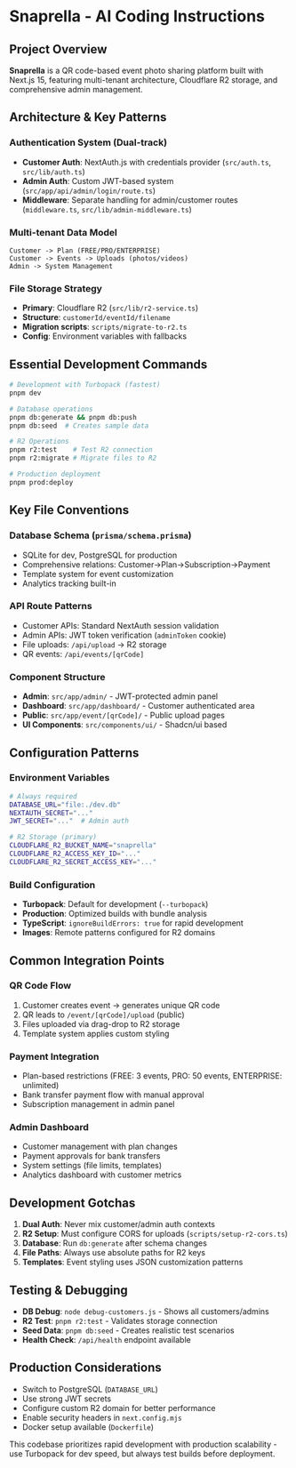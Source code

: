 # Snaprella - AI Coding Instructions

## Project Overview
**Snaprella** is a QR code-based event photo sharing platform built with Next.js 15, featuring multi-tenant architecture, Cloudflare R2 storage, and comprehensive admin management.

## Architecture & Key Patterns

### Authentication System (Dual-track)
- **Customer Auth**: NextAuth.js with credentials provider (`src/auth.ts`, `src/lib/auth.ts`)
- **Admin Auth**: Custom JWT-based system (`src/app/api/admin/login/route.ts`)
- **Middleware**: Separate handling for admin/customer routes (`middleware.ts`, `src/lib/admin-middleware.ts`)

### Multi-tenant Data Model
```prisma
Customer -> Plan (FREE/PRO/ENTERPRISE)
Customer -> Events -> Uploads (photos/videos)
Admin -> System Management
```

### File Storage Strategy
- **Primary**: Cloudflare R2 (`src/lib/r2-service.ts`)
- **Structure**: `customerId/eventId/filename`
- **Migration scripts**: `scripts/migrate-to-r2.ts`
- **Config**: Environment variables with fallbacks

## Essential Development Commands

```bash
# Development with Turbopack (fastest)
pnpm dev

# Database operations
pnpm db:generate && pnpm db:push
pnpm db:seed  # Creates sample data

# R2 Operations
pnpm r2:test    # Test R2 connection
pnpm r2:migrate # Migrate files to R2

# Production deployment
pnpm prod:deploy
```

## Key File Conventions

### Database Schema (`prisma/schema.prisma`)
- SQLite for dev, PostgreSQL for production
- Comprehensive relations: Customer->Plan->Subscription->Payment
- Template system for event customization
- Analytics tracking built-in

### API Route Patterns
- Customer APIs: Standard NextAuth session validation
- Admin APIs: JWT token verification (`adminToken` cookie)
- File uploads: `/api/upload` -> R2 storage
- QR events: `/api/events/[qrCode]`

### Component Structure
- **Admin**: `src/app/admin/` - JWT-protected admin panel
- **Dashboard**: `src/app/dashboard/` - Customer authenticated area  
- **Public**: `src/app/event/[qrCode]/` - Public upload pages
- **UI Components**: `src/components/ui/` - Shadcn/ui based

## Configuration Patterns

### Environment Variables
```bash
# Always required
DATABASE_URL="file:./dev.db"
NEXTAUTH_SECRET="..."
JWT_SECRET="..."  # Admin auth

# R2 Storage (primary)
CLOUDFLARE_R2_BUCKET_NAME="snaprella"
CLOUDFLARE_R2_ACCESS_KEY_ID="..."
CLOUDFLARE_R2_SECRET_ACCESS_KEY="..."
```

### Build Configuration
- **Turbopack**: Default for development (`--turbopack`)
- **Production**: Optimized builds with bundle analysis
- **TypeScript**: `ignoreBuildErrors: true` for rapid development
- **Images**: Remote patterns configured for R2 domains

## Common Integration Points

### QR Code Flow
1. Customer creates event -> generates unique QR code
2. QR leads to `/event/[qrCode]/upload` (public)
3. Files uploaded via drag-drop to R2 storage
4. Template system applies custom styling

### Payment Integration
- Plan-based restrictions (FREE: 3 events, PRO: 50 events, ENTERPRISE: unlimited)
- Bank transfer payment flow with manual approval
- Subscription management in admin panel

### Admin Dashboard
- Customer management with plan changes
- Payment approvals for bank transfers
- System settings (file limits, templates)
- Analytics dashboard with customer metrics

## Development Gotchas

1. **Dual Auth**: Never mix customer/admin auth contexts
2. **R2 Setup**: Must configure CORS for uploads (`scripts/setup-r2-cors.ts`)
3. **Database**: Run `db:generate` after schema changes
4. **File Paths**: Always use absolute paths for R2 keys
5. **Templates**: Event styling uses JSON customization patterns

## Testing & Debugging

- **DB Debug**: `node debug-customers.js` - Shows all customers/admins
- **R2 Test**: `pnpm r2:test` - Validates storage connection
- **Seed Data**: `pnpm db:seed` - Creates realistic test scenarios
- **Health Check**: `/api/health` endpoint available

## Production Considerations

- Switch to PostgreSQL (`DATABASE_URL`)
- Use strong JWT secrets
- Configure custom R2 domain for better performance
- Enable security headers in `next.config.mjs`
- Docker setup available (`Dockerfile`)

This codebase prioritizes rapid development with production scalability - use Turbopack for dev speed, but always test builds before deployment.
